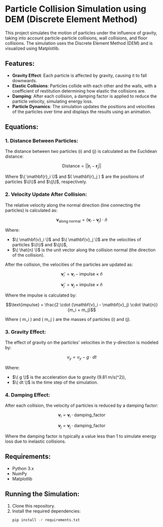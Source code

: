 # Particle Collision Simulation using DEM (Discrete Element Method)

This project simulates the motion of particles under the influence of gravity, taking into account particle-particle collisions, wall collisions, and floor collisions. The simulation uses the Discrete Element Method (DEM) and is visualized using Matplotlib.

## Features:
- **Gravity Effect**: Each particle is affected by gravity, causing it to fall downwards.
- **Elastic Collisions**: Particles collide with each other and the walls, with a coefficient of restitution determining how elastic the collisions are.
- **Damping**: After each collision, a damping factor is applied to reduce the particle velocity, simulating energy loss.
- **Particle Dynamics**: The simulation updates the positions and velocities of the particles over time and displays the results using an animation.

## Equations:

### 1. Distance Between Particles:
The distance between two particles \(i\) and \(j\) is calculated as the Euclidean distance:
```math
\text{Distance} = ||\mathbf{r}_i - \mathbf{r}_j||
```

Where $\( \mathbf{r}_i \)$ and $\( \mathbf{r}_j \) $ are the positions of particles $\(i\)$ and $\(j\)$, respectively.

### 2. Velocity Update After Collision:
The relative velocity along the normal direction (line connecting the particles) is calculated as:
```math
\mathbf{v}_{\text{along normal}} = (\mathbf{v}_i - \mathbf{v}_j) \cdot \hat{n}
```
Where:
- $\( \mathbf{v}_i \)$ and $\( \mathbf{v}_j \)$ are the velocities of particles $\(i\)$ and $\(j\)$,
- $\( \hat{n} \)$ is the unit vector along the collision normal (the direction of the collision).

After the collision, the velocities of the particles are updated as:
```math
\mathbf{v}_i' = \mathbf{v}_i - \text{impulse} \times \hat{n}
```
```math
\mathbf{v}_j' = \mathbf{v}_j + \text{impulse} \times \hat{n}
```
Where the impulse is calculated by:
```math
\text{impulse} = \frac{2 \cdot (\mathbf{v}_i - \mathbf{v}_j) \cdot \hat{n}}{m_i + m_j}
```
Where \( m_i \) and \( m_j \) are the masses of particles \(i\) and \(j\).

### 3. Gravity Effect:
The effect of gravity on the particles' velocities in the y-direction is modeled by:
```math
v_y = v_y - g \cdot dt
```
Where:
- $\( g \)$ is the acceleration due to gravity (9.81 m/s\(^2\)),
- $\( dt \)$ is the time step of the simulation.

### 4. Damping Effect:
After each collision, the velocity of particles is reduced by a damping factor:
```math
\mathbf{v}_i = \mathbf{v}_i \cdot \text{damping\_factor}
```
```math
\mathbf{v}_j = \mathbf{v}_j \cdot \text{damping\_factor}
```
Where the damping factor is typically a value less than 1 to simulate energy loss due to inelastic collisions.

## Requirements:
- Python 3.x
- NumPy
- Matplotlib

## Running the Simulation:
1. Clone this repository.
2. Install the required dependencies:
   ```bash
   pip install -r requirements.txt
